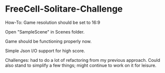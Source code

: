 # FreeCell-Solitare-Challenge

How-To: Game resolution should be set to 16:9

Open "SampleScene" in Scenes folder.

Game should be functioning properly now.

Simple Json I/O support for high score.

Challenges: had to do a lot of refactoring from my previous approach. Could also stand to simplify a few things; might continue to work on it for leisure.

